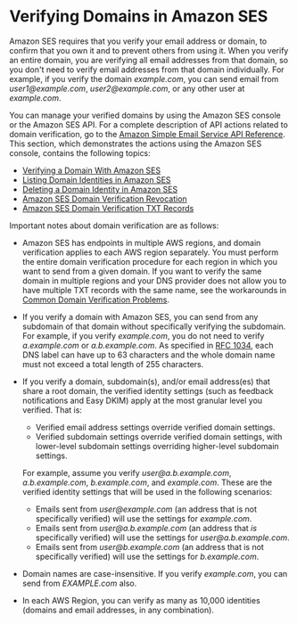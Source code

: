 # Verifying Domains in Amazon SES<a name="verify-domains"></a>

Amazon SES requires that you verify your email address or domain, to confirm that you own it and to prevent others from using it\. When you verify an entire domain, you are verifying all email addresses from that domain, so you don't need to verify email addresses from that domain individually\. For example, if you verify the domain *example\.com*, you can send email from *user1@example\.com*, *user2@example\.com*, or any other user at *example\.com*\.

You can manage your verified domains by using the Amazon SES console or the Amazon SES API\. For a complete description of API actions related to domain verification, go to the [Amazon Simple Email Service API Reference](https://docs.aws.amazon.com/ses/latest/APIReference/)\. This section, which demonstrates the actions using the Amazon SES console, contains the following topics:
+ [Verifying a Domain With Amazon SES](verify-domain-procedure.md)
+ [Listing Domain Identities in Amazon SES](view-verified-domains.md)
+ [Deleting a Domain Identity in Amazon SES](remove-verified-domain.md)
+ [Amazon SES Domain Verification Revocation](verified-domain-revocation.md)
+ [Amazon SES Domain Verification TXT Records](dns-txt-records.md)

Important notes about domain verification are as follows:
+ Amazon SES has endpoints in multiple AWS regions, and domain verification applies to each AWS region separately\. You must perform the entire domain verification procedure for each region in which you want to send from a given domain\. If you want to verify the same domain in multiple regions and your DNS provider does not allow you to have multiple TXT records with the same name, see the workarounds in [Common Domain Verification Problems](domain-verification-problems.md#domain-verification-common-problems)\. 
+ If you verify a domain with Amazon SES, you can send from any subdomain of that domain without specifically verifying the subdomain\. For example, if you verify *example\.com*, you do not need to verify *a\.example\.com* or *a\.b\.example\.com*\. As specified in [RFC 1034](https://tools.ietf.org/html/rfc1034#section-3.6), each DNS label can have up to 63 characters and the whole domain name must not exceed a total length of 255 characters\. 
+ If you verify a domain, subdomain\(s\), and/or email address\(es\) that share a root domain, the verified identity settings \(such as feedback notifications and Easy DKIM\) apply at the most granular level you verified\. That is:
  + Verified email address settings override verified domain settings\.
  + Verified subdomain settings override verified domain settings, with lower\-level subdomain settings overriding higher\-level subdomain settings\.

  For example, assume you verify *user@a\.b\.example\.com*, *a\.b\.example\.com*, *b\.example\.com*, and *example\.com*\. These are the verified identity settings that will be used in the following scenarios:
  + Emails sent from *user@example\.com* \(an address that is not specifically verified\) will use the settings for *example\.com*\.
  + Emails sent from *user@a\.b\.example\.com* \(an address that *is* specifically verified\) will use the settings for *user@a\.b\.example\.com*\.
  + Emails sent from *user@b\.example\.com* \(an address that is not specifically verified\) will use the settings for *b\.example\.com*\.
+ Domain names are case\-insensitive\. If you verify *example\.com*, you can send from *EXAMPLE\.com* also\.
+ In each AWS Region, you can verify as many as 10,000 identities \(domains and email addresses, in any combination\)\.